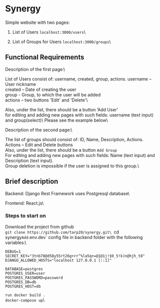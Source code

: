 # Synergy

Simple website with two pages:

1) List of Users
`localhost:3000/users`\

2) List of Groups for Users
`localhost:3000/groups`\


## **Functional Requirements**
Description of the first page:\

List of Users consist of: username, created, group, actions. username – User nickname\
created – Date of creating the user\
group - Group, to which the user will be added\
actions – two buttons 'Edit' and 'Delete'\

Also, under the list, there should be a button ‘Add User'\
for editing and adding new pages with such fields: username (text input) and group(select)\ Please see the example below\

Description of the second page:\

The list of groups should consist of: ID, Name, Description, Actions.\
Actions – Edit and Delete buttons\
Also, under the list, there should be a button `Add Group`\
For editing and adding new pages with such fields: Name (text input) and Description (text input).\
Group deletion is impossible if the user is assigned to this group.\

## **Brief description**

Backend: Django Rest Framework uses Postgresql database\

Frontend: React.js\

### **Steps to start on**

Download the project from github\
`git clone https://github.com/tarp20/synergy.git\
`cd synergy`
Add `.env.dev` config file in backend folder  with the following variables:\

```env
DEBUG=1
SECRET_KEY="3tnb78@d58y55rt26g+rr^%la5q+=@1@1j!$9_5!k)n@hjh_t8"
DJANGO_ALLOWED_HOSTS="localhost 127.0.0.1 [::1]"

DATABASE=postgres
POSTGRES_USER=user
POSTGRES_PASSWORD=password
POSTGRES_DB=db
POSTGRES_HOST=db
```


`run docker build .`\
`docker-compose up`\


 
